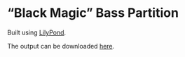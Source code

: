 # “Black Magic” Bass Partition

Built using [LilyPond](https://lilypond.org/).

The output can be downloaded [here](https://jeandeaual.github.io/lilypond-bass-magic-wands-black-magic).
